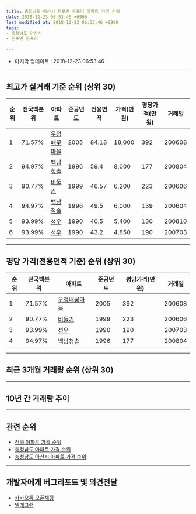 ```yaml
---
title: 충청남도 아산시 둔포면 둔포리 아파트 가격 순위
date: 2018-12-23 06:53:46 +0900
last_modified_at: 2018-12-23 06:53:46 +0900
tags:
- 충청남도 아산시
- 둔포면 둔포리

---
```


* 마지막 업데이트 : 2018-12-23 06:53:46

---

## 최고가 실거래 기준 순위 (상위 30)


|순위|전국백분위|아파트|준공년도|전용면적|가격(만원)|평당가격(만원)|거래일|
|---|---|---|---|---|---|---|---|
|1|71.57%|[우정배꽃마을](https://search.naver.com/search.naver?query=%EC%B6%A9%EC%B2%AD%EB%82%A8%EB%8F%84+%EC%95%84%EC%82%B0%EC%8B%9C+%EB%91%94%ED%8F%AC%EB%A9%B4+%EB%91%94%ED%8F%AC%EB%A6%AC+%EC%9A%B0%EC%A0%95%EB%B0%B0%EA%BD%83%EB%A7%88%EC%9D%84)|2005|84.18|18,000|392|200608|
|2|94.97%|[백남청솔](https://search.naver.com/search.naver?query=%EC%B6%A9%EC%B2%AD%EB%82%A8%EB%8F%84+%EC%95%84%EC%82%B0%EC%8B%9C+%EB%91%94%ED%8F%AC%EB%A9%B4+%EB%91%94%ED%8F%AC%EB%A6%AC+%EB%B0%B1%EB%82%A8%EC%B2%AD%EC%86%94)|1996|59.4|8,000|177|200804|
|3|90.77%|[비둘기](https://search.naver.com/search.naver?query=%EC%B6%A9%EC%B2%AD%EB%82%A8%EB%8F%84+%EC%95%84%EC%82%B0%EC%8B%9C+%EB%91%94%ED%8F%AC%EB%A9%B4+%EB%91%94%ED%8F%AC%EB%A6%AC+%EB%B9%84%EB%91%98%EA%B8%B0)|1999|46.57|6,200|223|200606|
|4|94.97%|[백남청솔](https://search.naver.com/search.naver?query=%EC%B6%A9%EC%B2%AD%EB%82%A8%EB%8F%84+%EC%95%84%EC%82%B0%EC%8B%9C+%EB%91%94%ED%8F%AC%EB%A9%B4+%EB%91%94%ED%8F%AC%EB%A6%AC+%EB%B0%B1%EB%82%A8%EC%B2%AD%EC%86%94)|1996|49.5|6,000|139|200604|
|5|93.99%|[성우](https://search.naver.com/search.naver?query=%EC%B6%A9%EC%B2%AD%EB%82%A8%EB%8F%84+%EC%95%84%EC%82%B0%EC%8B%9C+%EB%91%94%ED%8F%AC%EB%A9%B4+%EB%91%94%ED%8F%AC%EB%A6%AC+%EC%84%B1%EC%9A%B0)|1990|40.5|5,400|130|200810|
|6|93.99%|[성우](https://search.naver.com/search.naver?query=%EC%B6%A9%EC%B2%AD%EB%82%A8%EB%8F%84+%EC%95%84%EC%82%B0%EC%8B%9C+%EB%91%94%ED%8F%AC%EB%A9%B4+%EB%91%94%ED%8F%AC%EB%A6%AC+%EC%84%B1%EC%9A%B0)|1990|43.2|4,850|190|200703|


---

## 평당 가격(전용면적 기준) 순위 (상위 30)


|순위|전국백분위|아파트|준공년도|평당가격(만원)|거래일|
|---|---|---|---|---|---|
|1|71.57%|[우정배꽃마을](https://search.naver.com/search.naver?query=%EC%B6%A9%EC%B2%AD%EB%82%A8%EB%8F%84+%EC%95%84%EC%82%B0%EC%8B%9C+%EB%91%94%ED%8F%AC%EB%A9%B4+%EB%91%94%ED%8F%AC%EB%A6%AC+%EC%9A%B0%EC%A0%95%EB%B0%B0%EA%BD%83%EB%A7%88%EC%9D%84)|2005|392|200608|
|2|90.77%|[비둘기](https://search.naver.com/search.naver?query=%EC%B6%A9%EC%B2%AD%EB%82%A8%EB%8F%84+%EC%95%84%EC%82%B0%EC%8B%9C+%EB%91%94%ED%8F%AC%EB%A9%B4+%EB%91%94%ED%8F%AC%EB%A6%AC+%EB%B9%84%EB%91%98%EA%B8%B0)|1999|223|200606|
|3|93.99%|[성우](https://search.naver.com/search.naver?query=%EC%B6%A9%EC%B2%AD%EB%82%A8%EB%8F%84+%EC%95%84%EC%82%B0%EC%8B%9C+%EB%91%94%ED%8F%AC%EB%A9%B4+%EB%91%94%ED%8F%AC%EB%A6%AC+%EC%84%B1%EC%9A%B0)|1990|190|200703|
|4|94.97%|[백남청솔](https://search.naver.com/search.naver?query=%EC%B6%A9%EC%B2%AD%EB%82%A8%EB%8F%84+%EC%95%84%EC%82%B0%EC%8B%9C+%EB%91%94%ED%8F%AC%EB%A9%B4+%EB%91%94%ED%8F%AC%EB%A6%AC+%EB%B0%B1%EB%82%A8%EC%B2%AD%EC%86%94)|1996|177|200804|


---

## 최근 3개월 거래량 순위 (상위 30)


<div style="width:100%;">
    <canvas id="deal_count_ranking" height="250"></canvas>
</div>


<script>
new Chart(document.getElementById("deal_count_ranking"), {
    type: 'horizontalBar',
    data: {
        labels: ['백남청솔'],
        datasets: [{
            label: '실거래 수',
            data: [5],
            borderColor: "rgba(255, 0, 128, 1)",
            backgroundColor: "rgba(255, 0, 128, 0.5)",
            fill: false,
        }]
    },
    options: {
        responsive: true,
        title: {
            display: true,
            text: '최근 3개월 거래량 순위'
        },
        tooltips: {
            mode: 'index',
            intersect: false,
            callbacks: {
                title: function(tooltipItems, data) {
                    return "실거래 수:";
                },
                label: function(tooltipItem, data) {
                    return data.labels[tooltipItem.index] + ": " + tooltipItem.xLabel;
                }
            }
        },
        hover: {
            mode: 'nearest',
            intersect: true
        },
        scales: {
            xAxes: [{
                display: true,
                scaleLabel: {
                    display: true,
                    labelString: '실거래 수'
                },
                ticks: {
                    suggestedMin: 0,
                }
            }],
            yAxes: [{
                display: true,
                ticks: {
                    autoSkip: false,
                    callback: function(value, index, values) {
                        if (value.length > 15)
                            return value.substr(0, 13) + "...";
                        else
                            return value;
                    }
                },
                scaleLabel: {
                    display: false,
                }
            }]
        }
    }
});

</script>


---

## 10년 간 거래량 추이


<div style="width:100%;">
    <canvas id="deal_progress" height="250"></canvas>
</div>

<script>
new Chart(document.getElementById("deal_progress"), {
    type: 'line',
    data: {
        labels: ['200812','200901','200902','200903','200904','200905','200906','200907','200908','200909','200910','200911','200912','201001','201002','201003','201004','201005','201006','201007','201008','201009','201010','201011','201012','201101','201102','201103','201104','201105','201106','201107','201108','201109','201110','201111','201112','201201','201202','201203','201204','201205','201206','201207','201208','201209','201210','201211','201212','201301','201302','201303','201304','201305','201306','201307','201308','201309','201310','201311','201312','201401','201402','201403','201404','201405','201406','201407','201408','201409','201410','201411','201412','201501','201502','201503','201504','201505','201506','201507','201508','201509','201510','201511','201512','201601','201602','201603','201604','201605','201606','201607','201608','201609','201610','201611','201612','201701','201702','201703','201704','201705','201706','201707','201708','201709','201710','201711','201712','201801','201802','201803','201804','201805','201806','201807','201808','201809','201810','201811','201812'],
        datasets: [{
            label: '실거래 수',
            pointRadius: 1,
            data: [2, 0, 3, 9, 4, 2, 7, 1, 1, 2, 4, 1, 3, 1, 2, 4, 5, 5, 3, 1, 6, 2, 1, 1, 3, 4, 3, 5, 5, 5, 4, 4, 3, 0, 5, 9, 4, 1, 3, 4, 3, 1, 7, 2, 3, 2, 4, 2, 2, 2, 5, 5, 2, 4, 5, 4, 0, 6, 3, 2, 3, 1, 2, 5, 5, 2, 3, 1, 1, 2, 4, 2, 3, 1, 4, 4, 6, 5, 5, 2, 5, 5, 5, 3, 4, 2, 0, 4, 8, 3, 2, 1, 2, 1, 4, 2, 1, 3, 4, 2, 2, 0, 4, 3, 3, 2, 6, 3, 2, 2, 3, 8, 0, 1, 4, 4, 2, 1, 5, 0, 0],
            borderColor: "rgba(255, 201, 14, 1)",
            backgroundColor: "rgba(255, 201, 14, 0.5)",
            fill: true,
        }]
    },
    options: {
        responsive: true,
        title: {
            display: true,
            text: '10년간 거래량 추이'
        },
        tooltips: {
            mode: 'index',
            intersect: false,
        },
        hover: {
            mode: 'nearest',
            intersect: true
        },
        scales: {
            xAxes: [{
                display: true,
                scaleLabel: {
                    display: true,
                    labelString: '년/월'
                }
            }],
            yAxes: [{
                display: true,
                ticks: {
                    suggestedMin: 0,
                },
                scaleLabel: {
                    display: true,
                    labelString: '실거래 수'
                }
            }]
        }
    }
});

</script>


---

## 관련 순위

- [전국 아파트 가격 순위](https://inasie.github.io/apt-ranking/전국)
- [충청남도 아파트 가격 순위](https://inasie.github.io/apt-ranking/충청남도)
- [충청남도 아산시 아파트 가격 순위](https://inasie.github.io/apt-ranking/충청남도-아산시)


---

## 개발자에게 버그리포트 및 의견전달

- [카카오톡 오픈채팅](https://open.kakao.com/o/gLJUAP4)
- [텔레그램](https://t.me/inasie)

